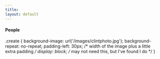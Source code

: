 ```yaml
---
title: 
layout: default
---
```


#### People

.create
{
background-image: url('/images/clintphoto.jpg');
background-repeat: no-repeat;
padding-left: 30px;  /* width of the image plus a little extra padding */
display: block;  /* may not need this, but I've found I do */
}
